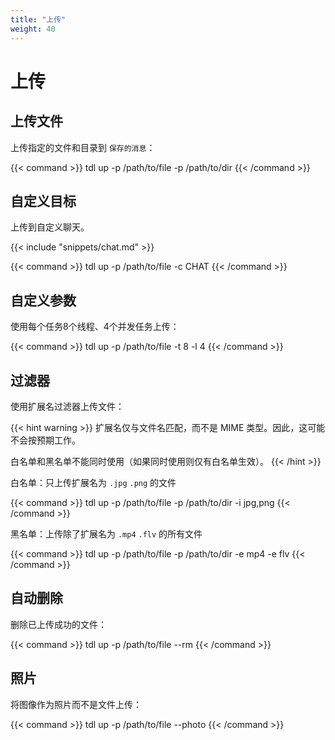 ```yaml
---
title: "上传"
weight: 40
---
```


# 上传

## 上传文件

上传指定的文件和目录到 `保存的消息`：

{{< command >}}
tdl up -p /path/to/file -p /path/to/dir
{{< /command >}}

## 自定义目标

上传到自定义聊天。

{{< include "snippets/chat.md" >}}

{{< command >}}
tdl up -p /path/to/file -c CHAT
{{< /command >}}

## 自定义参数

使用每个任务8个线程、4个并发任务上传：

{{< command >}}
tdl up -p /path/to/file -t 8 -l 4
{{< /command >}}

## 过滤器

使用扩展名过滤器上传文件：

{{< hint warning >}}
扩展名仅与文件名匹配，而不是 MIME 类型。因此，这可能不会按预期工作。

白名单和黑名单不能同时使用（如果同时使用则仅有白名单生效）。
{{< /hint >}}

白名单：只上传扩展名为 `.jpg` `.png` 的文件

{{< command >}}
tdl up -p /path/to/file -p /path/to/dir -i jpg,png
{{< /command >}}

黑名单：上传除了扩展名为 `.mp4` `.flv` 的所有文件

{{< command >}}
tdl up -p /path/to/file -p /path/to/dir -e mp4 -e flv
{{< /command >}}

## 自动删除

删除已上传成功的文件：

{{< command >}}
tdl up -p /path/to/file --rm
{{< /command >}}

## 照片

将图像作为照片而不是文件上传：

{{< command >}}
tdl up -p /path/to/file --photo
{{< /command >}}


